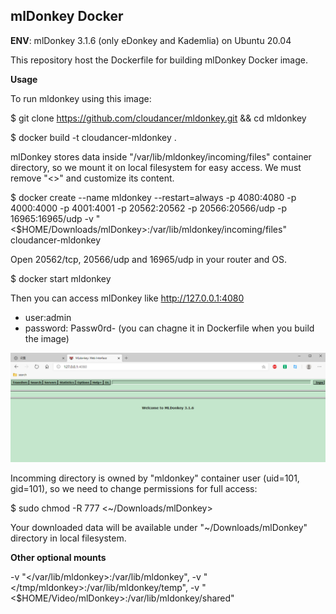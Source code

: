 ## mlDonkey Docker
**ENV**:  mlDonkey 3.1.6 (only eDonkey and Kademlia) on Ubuntu 20.04

This repository host the Dockerfile for building mlDonkey Docker image.

**Usage**

To run mldonkey using this image:

$ git clone https://github.com/cloudancer/mldonkey.git && cd mldonkey

$ docker build -t cloudancer-mldonkey .

mlDonkey stores data inside "/var/lib/mldonkey/incoming/files" container directory, so we mount it on local filesystem for easy access. We must remove "<>" and customize its content.

$ docker create --name mldonkey --restart=always -p 4080:4080 -p 4000:4000 -p 4001:4001 -p 20562:20562 -p 20566:20566/udp -p 16965:16965/udp -v "<$HOME/Downloads/mlDonkey>:/var/lib/mldonkey/incoming/files" cloudancer-mldonkey

Open 20562/tcp, 20566/udp and 16965/udp in your router and OS.

$ docker start mldonkey

Then you can access mlDonkey like http://127.0.0.1:4080

- user:admin
- password: Passw0rd- (you can chagne it in Dockerfile when you build the image)

![image](https://github.com/cloudancer/mldonkey/blob/master/d.png)

Incomming directory is owned by "mldonkey" container user (uid=101, gid=101), so we need to change permissions for full access:

$ sudo chmod -R 777 <~/Downloads/mlDonkey>

Your downloaded data will be available under "~/Downloads/mlDonkey" directory in local filesystem.

**Other optional mounts**

-v "</var/lib/mldonkey>:/var/lib/mldonkey", -v "</tmp/mldonkey>:/var/lib/mldonkey/temp", -v "<$HOME/Video/mlDonkey>:/var/lib/mldonkey/shared"
